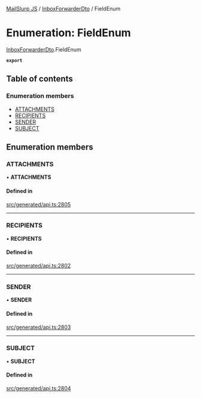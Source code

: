 [MailSlurp JS](../README.md) / [InboxForwarderDto](../modules/InboxForwarderDto.md) / FieldEnum

# Enumeration: FieldEnum

[InboxForwarderDto](../modules/InboxForwarderDto.md).FieldEnum

**`export`**

## Table of contents

### Enumeration members

- [ATTACHMENTS](InboxForwarderDto.FieldEnum.md#attachments)
- [RECIPIENTS](InboxForwarderDto.FieldEnum.md#recipients)
- [SENDER](InboxForwarderDto.FieldEnum.md#sender)
- [SUBJECT](InboxForwarderDto.FieldEnum.md#subject)

## Enumeration members

### ATTACHMENTS

• **ATTACHMENTS**

#### Defined in

[src/generated/api.ts:2805](https://github.com/mailslurp/mailslurp-client/blob/113e801/src/generated/api.ts#L2805)

___

### RECIPIENTS

• **RECIPIENTS**

#### Defined in

[src/generated/api.ts:2802](https://github.com/mailslurp/mailslurp-client/blob/113e801/src/generated/api.ts#L2802)

___

### SENDER

• **SENDER**

#### Defined in

[src/generated/api.ts:2803](https://github.com/mailslurp/mailslurp-client/blob/113e801/src/generated/api.ts#L2803)

___

### SUBJECT

• **SUBJECT**

#### Defined in

[src/generated/api.ts:2804](https://github.com/mailslurp/mailslurp-client/blob/113e801/src/generated/api.ts#L2804)
